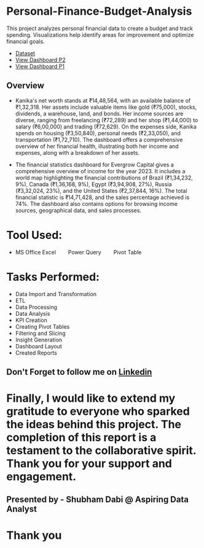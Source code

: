 # Personal-Finance-Budget-Analysis
This project analyzes personal financial data to create a budget and track spending. Visualizations help identify areas for improvement and optimize financial goals.
- <a href= "https://github.com/shubhamdabi2024/Financial-Analysis/blob/main/Financial%20Analysis%20Page%202.png">Dataset</a>
- <a href= "https://github.com/shubhamdabi2024/Personal-Finance-Budget-Analysis/blob/main/Personal%20Finance%20Budget%20Analysis%20P1.png">View Dashboard P2</a>
- <a href= "https://github.com/shubhamdabi2024/Personal-Finance-Budget-Analysis/blob/main/Personal%20Finance%20Budget%20Analysis%20P2.png">View Dashboard P1</a>

## Overview
- Kanika's net worth stands at ₹14,48,564, with an available balance of ₹1,32,318. Her assets include valuable items like gold (₹75,000), stocks, dividends, a warehouse, land, and bonds. Her income sources are diverse, ranging from freelancing (₹72,289) and her shop (₹1,44,000) to salary (₹6,00,000) and trading (₹72,629). On the expenses side, Kanika spends on housing (₹3,50,840), personal needs (₹2,33,050), and transportation (₹1,72,710). The dashboard offers a comprehensive overview of her financial health, illustrating both her income and expenses, along with a breakdown of her assets.

- The financial statistics dashboard for Evergrow Capital gives a comprehensive overview of income for the year 2023. It includes a world map highlighting the financial contributions of Brazil (₹1,34,232, 9%), Canada (₹1,36,168, 9%), Egypt (₹3,94,908, 27%), Russia (₹3,32,024, 23%), and the United States (₹2,37,844, 16%). The total financial statistic is ₹14,71,428, and the sales percentage achieved is 74%. The dashboard also contains options for browsing income sources, geographical data, and sales processes.

# Tool Used:
- MS Office Excel
  Power Query
  Pivot Table

# Tasks Performed:
- Data Import and Transformation
- ETL
- Data Processing
- Data Analysis
- KPI Creation
- Creating Pivot Tables
- Filtering and Slicing
- Insight Generation
- Dashboard Layout
- Created Reports

## Don't Forget to follow me on  <a href= "https://www.linkedin.com/in/shubham-dabi-9175992b1?lipi=urn%3Ali%3Apage%3Ad_flagship3_profile_view_base_contact_details%3BzwKecuw4RcqtZJIfbfkl%2Fg%3D%3D">Linkedin</a>

# Finally, I would like to extend my gratitude to everyone who sparked the ideas behind this project. The completion of this report is a testament to the collaborative spirit. Thank you for your support and engagement.

## Presented by - Shubham Dabi @ Aspiring Data Analyst
# Thank you
